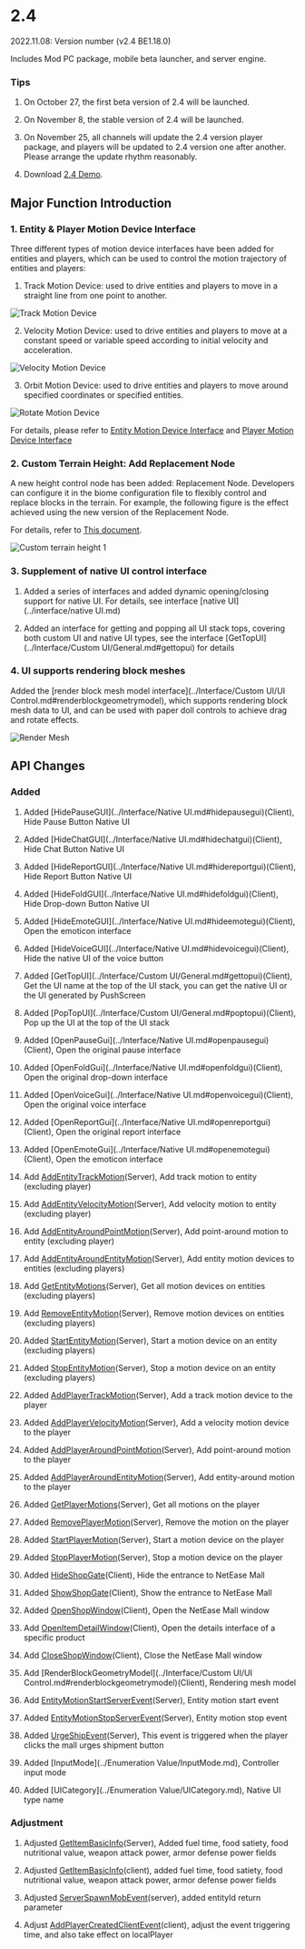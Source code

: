 # 2.4 

2022.11.08: Version number (v2.4 BE1.18.0) 

Includes Mod PC package, mobile beta launcher, and server engine. 

### Tips 

1. On October 27, the first beta version of 2.4 will be launched. 

2. On November 8, the stable version of 2.4 will be launched. 

3. On November 25, all channels will update the 2.4 version player package, and players will be updated to 2.4 version one after another. Please arrange the update rhythm reasonably. 

4. Download [2.4 Demo](https://g79.gdl.netease.com/2.4DemoV4.zip). 

## Major Function Introduction 

### 1. Entity & Player Motion Device Interface 

Three different types of motion device interfaces have been added for entities and players, which can be used to control the motion trajectory of entities and players: 
1. Track Motion Device: used to drive entities and players to move in a straight line from one point to another. 

![Track Motion Device](../picture/trackmotion.gif) 

2. Velocity Motion Device: used to drive entities and players to move at a constant speed or variable speed according to initial velocity and acceleration. 

![Velocity Motion Device](../picture/velocitymotion.gif) 

3. Orbit Motion Device: used to drive entities and players to move around specified coordinates or specified entities. 

![Rotate Motion Device](../picture/rotatemotion.gif) 

For details, please refer to [Entity Motion Device Interface](../Interface/Entity/Behavior.md#addentitytrackmotion) and [Player Motion Device Interface](../Interface/Player/Behavior.md#addplayertrackmotion) 

### 2. Custom Terrain Height: Add Replacement Node 
A new height control node has been added: Replacement Node. Developers can configure it in the biome configuration file to flexibly control and replace blocks in the terrain. 
For example, the following figure is the effect achieved using the new version of the Replacement Node. 

For details, refer to <a href="../../../mcguide/20-Gameplay Development/15-Custom Game Content/4-Custom Dimensions/2-Biomorphology.html#5. Custom Biome Height (NetEase Version)">This document</a>. 

![Custom terrain height 1](../picture/custom_height_66.png) 

### 3. Supplement of native UI control interface 
1. Added a series of interfaces and added dynamic opening/closing support for native UI. For details, see interface [native UI](../interface/native UI.md)

2. Added an interface for getting and popping all UI stack tops, covering both custom UI and native UI types, see the interface [GetTopUI](../Interface/Custom UI/General.md#gettopui) for details 

### 4. UI supports rendering block meshes 
Added the [render block mesh model interface](../Interface/Custom UI/UI Control.md#renderblockgeometrymodel), which supports rendering block mesh data to UI, and can be used with paper doll controls to achieve drag and rotate effects. 

![Render Mesh](../picture/uimesh.gif) 

## API Changes 

### Added 

1. Added [HidePauseGUI](../Interface/Native UI.md#hidepausegui)(Client), Hide Pause Button Native UI<!--by hxj--> 

1. Added [HideChatGUI](../Interface/Native UI.md#hidechatgui)(Client), Hide Chat Button Native UI<!--by hxj--> 

1. Added [HideReportGUI](../Interface/Native UI.md#hidereportgui)(Client), Hide Report Button Native UI<!--by hxj--> 

1. Added [HideFoldGUI](../Interface/Native UI.md#hidefoldgui)(Client), Hide Drop-down Button Native UI<!--by hxj--> 

1. Added [HideEmoteGUI](../Interface/Native UI.md#hideemotegui)(Client), Open the emoticon interface<!--by hxj--> 

1. Added [HideVoiceGUI](../Interface/Native UI.md#hidevoicegui)(Client), Hide the native UI of the voice button<!--by hxj--> 

1. Added [GetTopUI](../Interface/Custom UI/General.md#gettopui)(Client), Get the UI name at the top of the UI stack, you can get the native UI or the UI generated by PushScreen<!--by cxz--> 

1. Added [PopTopUI](../Interface/Custom UI/General.md#poptopui)(Client), Pop up the UI at the top of the UI stack<!--by cxz--> 

1. Added [OpenPauseGui](../Interface/Native UI.md#openpausegui)(Client), Open the original pause interface<!--by hxj--> 

1. Added [OpenFoldGui](../Interface/Native UI.md#openfoldgui)(Client), Open the original drop-down interface<!--by hxj--> 

1. Added [OpenVoiceGui](../Interface/Native UI.md#openvoicegui)(Client), Open the original voice interface<!--by hxj--> 

1. Added [OpenReportGui](../Interface/Native UI.md#openreportgui)(Client), Open the original report interface<!--by hxj--> 

1. Added [OpenEmoteGui](../Interface/Native UI.md#openemotegui)(Client), Open the emoticon interface<!--by hxj--> 

1. Add [AddEntityTrackMotion](../Interface/Entity/Behavior.md#addentitytrackmotion)(Server), Add track motion to entity (excluding player)<!--by wangdingdong--> 

1. Add [AddEntityVelocityMotion](../Interface/Entity/Behavior.md#addentityvelocitymotion)(Server), Add velocity motion to entity (excluding player)<!--by wangdingdong--> 

1. Add [AddEntityAroundPointMotion](../Interface/Entity/Behavior.md#addentityaroundpointmotion)(Server), Add point-around motion to entity (excluding player)<!--by wangdingdong--> 

1. Add [AddEntityAroundEntityMotion](../Interface/Entity/Behavior.md#addentityaroundentitymotion)(Server), Add entity motion devices to entities (excluding players)<!--by wangdingdong--> 

1. Add [GetEntityMotions](../Interface/Entity/Behavior.md#getentitymotions)(Server), Get all motion devices on entities (excluding players)<!--by wangdingdong--> 

1. Add [RemoveEntityMotion](../Interface/Entity/Behavior.md#removeentitymotion)(Server), Remove motion devices on entities (excluding players)<!--by wangdingdong--> 


1. Added [StartEntityMotion](../Interface/Entity/Behavior.md#startentitymotion)(Server), Start a motion device on an entity (excluding players)<!--by wangdingdong--> 

1. Added [StopEntityMotion](../Interface/Entity/Behavior.md#stopentitymotion)(Server), Stop a motion device on an entity (excluding players)<!--by wangdingdong--> 

1. Added [AddPlayerTrackMotion](../Interface/Player/Behavior.md#addplayertrackmotion)(Server), Add a track motion device to the player<!--by wangdingdong--> 

1. Added [AddPlayerVelocityMotion](../Interface/Player/Behavior.md#addplayervelocitymotion)(Server), Add a velocity motion device to the player<!--by wangdingdong--> 

1. Added [AddPlayerAroundPointMotion](../Interface/Player/Behavior.md#addplayeraroundpointmotion)(Server), Add point-around motion to the player<!--by wangdingdong--> 

1. Added [AddPlayerAroundEntityMotion](../Interface/Player/Behavior.md#addplayeraroundentitymotion)(Server), Add entity-around motion to the player<!--by wangdingdong--> 

1. Added [GetPlayerMotions](../Interface/Player/Behavior.md#getplayermotions)(Server), Get all motions on the player<!--by wangdingdong--> 

1. Added [RemovePlayerMotion](../Interface/Player/Behavior.md#removeplayermotion)(Server), Remove the motion on the player<!--by wangdingdong--> 

1. Added [StartPlayerMotion](../Interface/Player/Behavior.md#startplayermotion)(Server), Start a motion device on the player<!--by wangdingdong--> 

1. Added [StopPlayerMotion](../Interface/Player/Behavior.md#stopplayermotion)(Server), Stop a motion device on the player<!--by wangdingdong--> 

1. Added [HideShopGate](../Interface/Shop.md#hideshopgate)(Client), Hide the entrance to NetEase Mall<!--by cxz--> 

1. Added [ShowShopGate](../Interface/Shop.md#showshopgate)(Client), Show the entrance to NetEase Mall<!--by cxz--> 

1. Added [OpenShopWindow](../Interface/Shop.md#openshopwindow)(Client), Open the NetEase Mall window<!--by cxz--> 

1. Add [OpenItemDetailWindow](../Interface/Mall.md#openitemdetailwindow)(Client), Open the details interface of a specific product<!--by cxz--> 

1. Add [CloseShopWindow](../Interface/Mall.md#closeshopwindow)(Client), Close the NetEase Mall window<!--by cxz--> 

1. Add [RenderBlockGeometryModel](../Interface/Custom UI/UI Control.md#renderblockgeometrymodel)(Client), Rendering mesh model<!--by jishaobin--> 

1. Add [EntityMotionStartServerEvent](../Event/Entity.md#entitymotionstartserverevent)(Server), Entity motion start event<!--by wangdingdong--> 

1. Added [EntityMotionStopServerEvent](../Event/Entity.md#entitymotionstopserverevent)(Server), Entity motion stop event<!--by wangdingdong--> 

1. Added [UrgeShipEvent](../Event/UI.md#urgeshipevent)(Server), This event is triggered when the player clicks the mall urges shipment button<!--by cxz--> 

1. Added [InputMode](../Enumeration Value/InputMode.md), Controller input mode<!--by cxz--> 

1. Added [UICategory](../Enumeration Value/UICategory.md), Native UI type name<!--by cxz--> 

### Adjustment 

1. Adjusted [GetItemBasicInfo](../Interface/Item.md#getitembasicinfo)(Server), Added fuel time, food satiety, food nutritional value, weapon attack power, armor defense power fields<!--by huangxiaojie03--> 

1. Adjusted [GetItemBasicInfo](../Interface/Item.md#getitembasicinfo)(client), added fuel time, food satiety, food nutritional value, weapon attack power, armor defense power fields<!--by huangxiaojie03--> 

1. Adjusted [ServerSpawnMobEvent](../Event/World.md#serverspawnmobevent)(server), added entityId return parameter<!--by cxz--> 


1. Adjust [AddPlayerCreatedClientEvent](../event/world.md#addplayercreatedclientevent)(client), adjust the event triggering time, and also take effect on localPlayer<!--by wangdingdong--> 

